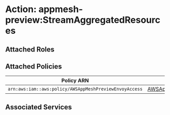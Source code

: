 # Action: appmesh-preview:StreamAggregatedResources

## Attached Roles

## Attached Policies

| Policy ARN | Policy Name |
|------------|-------------|
| `arn:aws:iam::aws:policy/AWSAppMeshPreviewEnvoyAccess` | [AWSAppMeshPreviewEnvoyAccess](../policies.md#awsappmeshpreviewenvoyaccess) |

## Associated Services

